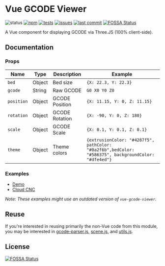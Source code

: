 # Vue GCODE Viewer
![status](https://img.shields.io/badge/status-release-brightgreen)
[![npm](https://img.shields.io/npm/v/vue-gcode-viewer)](https://npmjs.com/package/vue-gcode-viewer)
[![tests](https://img.shields.io/github/workflow/status/Cloud-CNC/vue-gcode-viewer/Tests?label=tests)](https://github.com/Cloud-CNC/vue-gcode-viewer/actions)
[![issues](https://img.shields.io/github/issues/Cloud-CNC/vue-gcode-viewer)](https://github.com/Cloud-CNC/vue-gcode-viewer/issues)
[![last commit](https://img.shields.io/github/last-commit/Cloud-CNC/vue-gcode-viewer)](https://github.com/Cloud-CNC/vue-gcode-viewer/commits/master)
[![FOSSA Status](https://app.fossa.com/api/projects/git%2Bgithub.com%2FCloud-CNC%2Fvue-gcode-viewer.svg?type=shield)](https://app.fossa.com/projects/git%2Bgithub.com%2FCloud-CNC%2Fvue-gcode-viewer?ref=badge_shield)

A Vue component for displaying GCODE via Three.JS (100% client-side).

## Documentation
### Props
Name | Type | Description | Example
--- | --- | --- | ---
`bed` | Object | Bed size | `{X: 22.3, Y: 22.3}`
`gcode` | String | Raw GCODE | `G0 X0 Y0 Z0`
`position` | Object | GCODE Position | `{X: 11.15, Y: 0, Z: 11.15}`
`rotation` | Object | GCODE Rotation | `{X: -90, Y: 0, Z: 180}`
`scale` | Object | GCODE Scale | `{X: 0.1, Y: 0.1, Z: 0.1}`
`theme` | Object | Theme colors | `{extrusionColor: "#4287f5", pathColor: "#0a2f6b",bedColor: "#586375", backgroundColor: "#dfe4ed"}`

### Examples
* [Demo](./src/demo)
* [Cloud CNC](https://github.com/Cloud-CNC/frontend/blob/development/src/views/file.vue#L43)

*Note: These examples might use an outdated version of `vue-gcode-viewer`.*

## Reuse
If you're interested in reusing primarily the non-Vue code from this module, you may be interested in [gcode-parser.js](./src/assets/gcode-parser.js), [scene.js](./src/assets/scene.js), and [utils.js](./src/assets/utils.js).

## License
[![FOSSA Status](https://app.fossa.com/api/projects/git%2Bgithub.com%2FCloud-CNC%2Fvue-gcode-viewer.svg?type=large)](https://app.fossa.com/projects/git%2Bgithub.com%2FCloud-CNC%2Fvue-gcode-viewer?ref=badge_large)